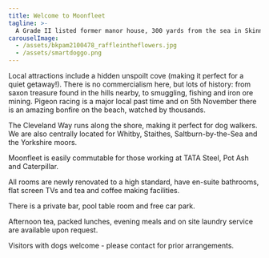 ```yaml
---
title: Welcome to Moonfleet
tagline: >-
  A Grade II listed former manor house, 300 yards from the sea in Skinningrove, a traditional fishing village
carouselImage:
  - /assets/bkpam2100478_raffleintheflowers.jpg
  - /assets/smartdoggo.png
---
```


Local attractions include a hidden unspoilt cove (making it perfect for a quiet getaway!). There is no commercialism here, but lots of history: from saxon treasure found in the hills nearby, to smuggling, fishing and iron ore mining. Pigeon racing is a major local past time and on 5th November there is an amazing bonfire on the beach, watched by thousands.

The Cleveland Way runs along the shore, making it perfect for dog walkers. We are also centrally located for Whitby, Staithes, Saltburn-by-the-Sea and the Yorkshire moors.

Moonfleet is easily commutable for those working at TATA Steel, Pot Ash and Caterpillar.

All rooms are newly renovated to a high standard, have en-suite bathrooms, flat screen TVs and tea and coffee making facilities.

There is a private bar, pool table room and free car park.

Afternoon tea, packed lunches, evening meals and on site laundry service are available upon request.

Visitors with dogs welcome - please contact for prior arrangements.
